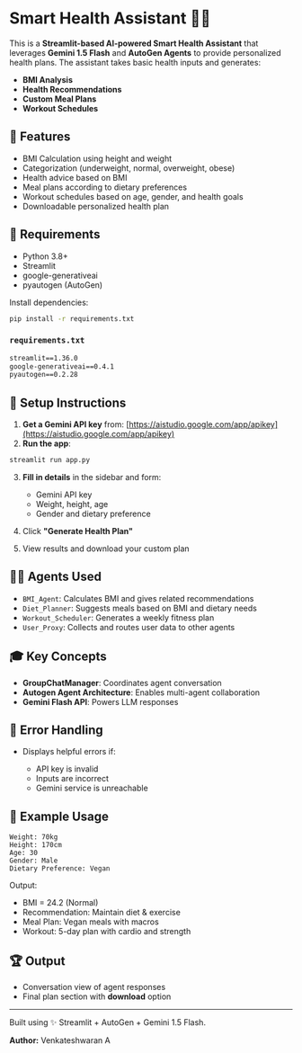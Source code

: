 # Smart Health Assistant 🧑‍⚕️

This is a **Streamlit-based AI-powered Smart Health Assistant** that leverages **Gemini 1.5 Flash** and **AutoGen Agents** to provide personalized health plans. The assistant takes basic health inputs and generates:

- **BMI Analysis**
- **Health Recommendations**
- **Custom Meal Plans**
- **Workout Schedules**

## 🚀 Features

- BMI Calculation using height and weight
- Categorization (underweight, normal, overweight, obese)
- Health advice based on BMI
- Meal plans according to dietary preferences
- Workout schedules based on age, gender, and health goals
- Downloadable personalized health plan

## 🚪 Requirements

- Python 3.8+
- Streamlit
- google-generativeai
- pyautogen (AutoGen)

Install dependencies:

```bash
pip install -r requirements.txt
```

### `requirements.txt`

```txt
streamlit==1.36.0
google-generativeai==0.4.1
pyautogen==0.2.28
```

## 🔧 Setup Instructions

1. **Get a Gemini API key** from: [https://aistudio.google.com/app/apikey](https://aistudio.google.com/app/apikey)
2. **Run the app**:

```bash
streamlit run app.py
```

3. **Fill in details** in the sidebar and form:

   - Gemini API key
   - Weight, height, age
   - Gender and dietary preference

4. Click **"Generate Health Plan"**
5. View results and download your custom plan

## 🧑‍💡 Agents Used

- `BMI_Agent`: Calculates BMI and gives related recommendations
- `Diet_Planner`: Suggests meals based on BMI and dietary needs
- `Workout_Scheduler`: Generates a weekly fitness plan
- `User_Proxy`: Collects and routes user data to other agents

## 🎓 Key Concepts

- **GroupChatManager**: Coordinates agent conversation
- **Autogen Agent Architecture**: Enables multi-agent collaboration
- **Gemini Flash API**: Powers LLM responses

## 🚫 Error Handling

- Displays helpful errors if:

  - API key is invalid
  - Inputs are incorrect
  - Gemini service is unreachable

## 🔗 Example Usage

```text
Weight: 70kg
Height: 170cm
Age: 30
Gender: Male
Dietary Preference: Vegan
```

Output:

- BMI = 24.2 (Normal)
- Recommendation: Maintain diet & exercise
- Meal Plan: Vegan meals with macros
- Workout: 5-day plan with cardio and strength

## 🏆 Output

- Conversation view of agent responses
- Final plan section with **download** option

---

Built using ✨ Streamlit + AutoGen + Gemini 1.5 Flash.

**Author:**   Venkateshwaran A

